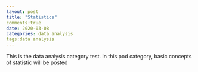 ```yaml
---
layout: post
title: "Statistics"
comments:true
date: 2020-03-08
categories: data analysis
tags:data analysis
---
```

This is the data analysis category test.
In this pod category, basic concepts of statistic will be posted


